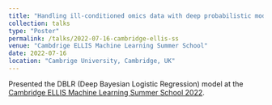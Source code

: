 ```yaml
---
title: "Handling ill-conditioned omics data with deep probabilistic models."
collection: talks
type: "Poster"
permalink: /talks/2022-07-16-cambridge-ellis-ss
venue: "Cambdrige ELLIS Machine Learning Summer School"
date: 2022-07-16
location: "Cambrige University, Cambridge, UK"
---
```

Presented the DBLR (Deep Bayesian Logistic Regression) model at the [Cambridge ELLIS Machine Learning Summer School 2022](http://www.ellis.eng.cam.ac.uk/summerschool/).